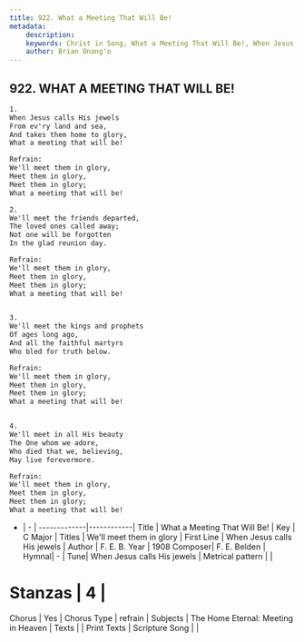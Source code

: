 ```yaml
---
title: 922. What a Meeting That Will Be!
metadata:
    description: 
    keywords: Christ in Song, What a Meeting That Will Be!, When Jesus calls His jewels, We'll meet them in glory
    author: Brian Onang'o
---
```



## 922. WHAT A MEETING THAT WILL BE!

```txt
1.
When Jesus calls His jewels
From ev'ry land and sea,
And takes them home to glory,
What a meeting that will be!

Refrain:
We'll meet them in glory,
Meet them in glory,
Meet them in glory;
What a meeting that will be!

2.
We'll meet the friends departed,
The loved ones called away;
Not one will be forgotten
In the glad reunion day. 

Refrain:
We'll meet them in glory,
Meet them in glory,
Meet them in glory;
What a meeting that will be!


3.
We'll meet the kings and prophets
Of ages long ago,
And all the faithful martyrs
Who bled for truth below. 

Refrain:
We'll meet them in glory,
Meet them in glory,
Meet them in glory;
What a meeting that will be!


4.
We'll meet in all His beauty
The One whom we adore,
Who died that we, believing,
May live forevermore. 

Refrain:
We'll meet them in glory,
Meet them in glory,
Meet them in glory;
What a meeting that will be!

```

- |   -  |
-------------|------------|
Title | What a Meeting That Will Be! |
Key | C Major |
Titles | We'll meet them in glory |
First Line | When Jesus calls His jewels |
Author | F. E. B.
Year | 1908
Composer| F. E. Belden |
Hymnal|  - |
Tune| When Jesus calls His jewels |
Metrical pattern | |
# Stanzas | 4 |
Chorus | Yes |
Chorus Type | refrain |
Subjects | The Home Eternal: Meeting in Heaven |
Texts |  |
Print Texts | 
Scripture Song |  |
  
